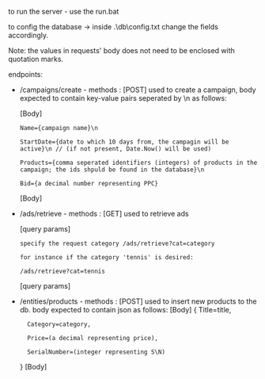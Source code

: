 to run the server - use the run.bat

to config the database -> inside .\db\config.txt change the fields accordingly.

Note: the values in requests' body does not need to be enclosed with quotation marks.

endpoints:
* /campaigns/create - methods : [POST] 
used to create a campaign, body expected to contain key-value pairs seperated by \n as follows:

  [Body]

      Name={campaign name}\n

      StartDate={date to which 10 days from, the campagin will be active}\n // (if not present, Date.Now() will be used)

      Products={comma seperated identifiers (integers) of products in the campaign; the ids shpuld be found in the database}\n

      Bid={a decimal number representing PPC}

  [Body]
  
* /ads/retrieve - methods : [GET]
 used to retrieve ads 
 
   [query params]

      specify the request category /ads/retrieve?cat=category

      for instance if the category 'tennis' is desired:

      /ads/retrieve?cat=tennis

   [query params]
  
* /entities/products - methods : [POST]
  used to insert new products to the db. body expected to contain json as follows:
  [Body]
    {
        Title=title,

        Category=category,

        Price=(a decimal representing price),
      
        SerialNumber=(integer representing S\N)
     }
  [Body]
    
<!--     
 * /entities/campaign - methods : [GET]
  used to retrieve campaign details from the db.
  <Body>
    Title=<title>
    Category=<category>
    Price=<a decimal representing price>
  </Body> -->
    
  
  
  
  
 
  
 
 
